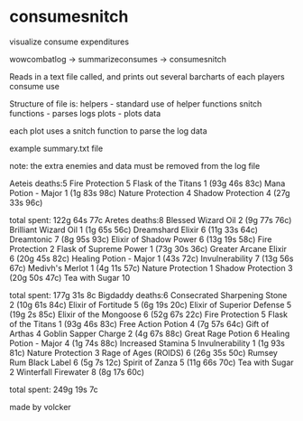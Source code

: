 # consumesnitch
visualize consume expenditures

wowcombatlog -> summarizeconsumes -> consumesnitch

Reads in a text file called, and prints out several barcharts of each players consume use

Structure of file is:
    helpers - standard use of helper functions
    snitch functions - parses logs
    plots - plots data

each plot uses a snitch function to parse the log data


example summary.txt file

note: the extra enemies and data must be removed from the log file

Aeteis deaths:5
   Fire Protection 5 
   Flask of the Titans 1   (93g 46s 83c)
   Mana Potion - Major 1   (1g 83s 98c)
   Nature Protection 4 
   Shadow Protection 4   (27g 33s 96c)

   total spent: 122g 64s 77c
Aretes deaths:8
   Blessed Wizard Oil 2   (9g 77s 76c)
   Brilliant Wizard Oil 1   (1g 65s 56c)
   Dreamshard Elixir 6   (11g 33s 64c)
   Dreamtonic 7   (8g 95s 93c)
   Elixir of Shadow Power 6   (13g 19s 58c)
   Fire Protection 2 
   Flask of Supreme Power 1   (73g 30s 36c)
   Greater Arcane Elixir 6   (20g 45s 82c)
   Healing Potion - Major 1   (43s 72c)
   Invulnerability 7   (13g 56s 67c)
   Medivh's Merlot 1   (4g 11s 57c)
   Nature Protection 1 
   Shadow Protection 3   (20g 50s 47c)
   Tea with Sugar 10 

   total spent: 177g 31s 8c
Bigdaddy deaths:6
   Consecrated Sharpening Stone 2   (10g 61s 84c)
   Elixir of Fortitude 5   (6g 19s 20c)
   Elixir of Superior Defense 5   (19g 2s 85c)
   Elixir of the Mongoose 6   (52g 67s 22c)
   Fire Protection 5 
   Flask of the Titans 1   (93g 46s 83c)
   Free Action Potion 4   (7g 57s 64c)
   Gift of Arthas 4 
   Goblin Sapper Charge 2   (4g 67s 88c)
   Great Rage Potion 6 
   Healing Potion - Major 4   (1g 74s 88c)
   Increased Stamina 5 
   Invulnerability 1   (1g 93s 81c)
   Nature Protection 3 
   Rage of Ages (ROIDS) 6   (26g 35s 50c)
   Rumsey Rum Black Label 6   (5g 7s 12c)
   Spirit of Zanza 5   (11g 66s 70c)
   Tea with Sugar 2 
   Winterfall Firewater 8   (8g 17s 60c)

   total spent: 249g 19s 7c


made by volcker